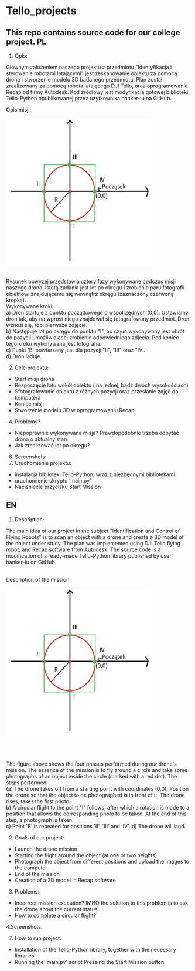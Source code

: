 # Tello_projects
This repo contains source code for our college project.
PL
-----------------------------------------------------------------------------------------------



1. Opis:

  Głównym założeniem naszego projektu z przedmiotu "Identyfikacja i sterowanie robotami latającymi" jest zeskanowanie obiektu za pomocą drona i stworzenie modelu 3D badanego przedmiotu. Plan został zrealizowany za pomocą robota latającego DJI Tello, oraz oprogramowania Recap od firmy Autodesk. 
Kod źródłowy jest modyfikacją gotowej biblioteki Tello-Python opublikowanej przez użytkownika hanker-lu na GitHub.

Opis misji:<br/><br/>
<img src="https://github.com/maciekp9/Tello_project/blob/main/readme_images/opis_misji.png" width="400" height="400"> <br/><br/>


Rysunek powyżej przedstawia cztery fazy wykonywane podczas misji naszego drona. Istotą zadania jest lot po okręgu i zrobienie paru fotografii obiektowi znajdującemu się wewnątrz okręgu (zaznaczony czerwoną kropką). <br/>
Wykonywane kroki: <br/>
a) Dron startuje z punktu początkowego o współrzędnych (0,0). Ustawiamy dron tak, aby na wprost niego znajdował się fotografowany przedmiot. Dron wznosi się, robi pierwsze zdjęcie. <br/>
b) Następuje lot po okręgu do punktu "I", po czym wykonywany jest obrót do pozycji umożliwiającej zrobienie odpowiedniego zdjęcia. Pod koniec tego kroku wykonywana jest fotografia. <br/>
c) Punkt 'B' powtarzany jest dla pozycji "II", "III" oraz "IV'. <br/>
d) Dron ląduje. <br/>


2. Cele projektu:
- Start misji drona
- Rozpoczęcie lotu wokół obiektu ( na jednej, bądź dwóch wysokościach)
- Sfotografowanie obiektu z różnych pozycji oraz przesłanie zdjęć do komputera
- Koniec misji 
- Stworzenie modelu 3D w oprogramowaniu Recap

4. Problemy?
- Niepoprawnie wykonywana misja? Prawdopodobnie trzeba odpytać drona o aktualny stan
- Jak zrealizować lot po okręgu?
6. Screenshots:
7. Uruchomienie projektu:
- instalacja biblioteki Tello-Python, wraz z niezbędnymi bibliotekami
- uruchomienie skryptu 'main.py'
- Naciśnięcie przycisku Start Mission






EN
-----------------------------------------------------------------------------------------------



1. Description:

The main idea of our project in the subject "Identification and Control of Flying Robots" is to scan an object with a drone and create a 3D model of the object under study. The plan was implemented using DJI Tello flying robot, and Recap software from Autodesk. The source code is a modification of a ready-made Tello-Python library published by user hanker-lu on GitHub. <br/><br/>

Description of the mission:<br/><br/>
<img src="https://github.com/maciekp9/Tello_project/blob/main/readme_images/opis_misji.png" width="400" height="400"> <br/><br/>
<br/><br/>

The figure above shows the four phases performed during our drone's mission. The essence of the mission is to fly around a circle and take some photographs of an object inside the circle (marked with a red dot).
The steps performed: <br/>
(a) The drone takes off from a starting point with coordinates (0,0). Position the drone so that the object to be photographed is in front of it. The drone rises, takes the first photo. <br/>
b) A circular flight to the point "I" follows, after which a rotation is made to a position that allows the corresponding photo to be taken. At the end of this step, a photograph is taken. <br/>
c) Point 'B' is repeated for positions 'II', 'III' and 'IV'.
d) The drone will land. <br/>




2. Goals of our project:
- Launch the drone mission
- Starting the flight around the object (at one or two heights)
- Photograph the object from different positions and upload the images to the computer
- End of the mission 
- Creation of a 3D model in Recap software


3. Problems:
- Incorrect mission execution? IMHO the solution to this problem is to ask the drone about the current status
- How to complete a circular flight?

4.Screenshots:


7. How to run project:
- Installation of the Tello-Python library, together with the necessary libraries
- Running the 'main.py' script
 Pressing the Start Mission button

